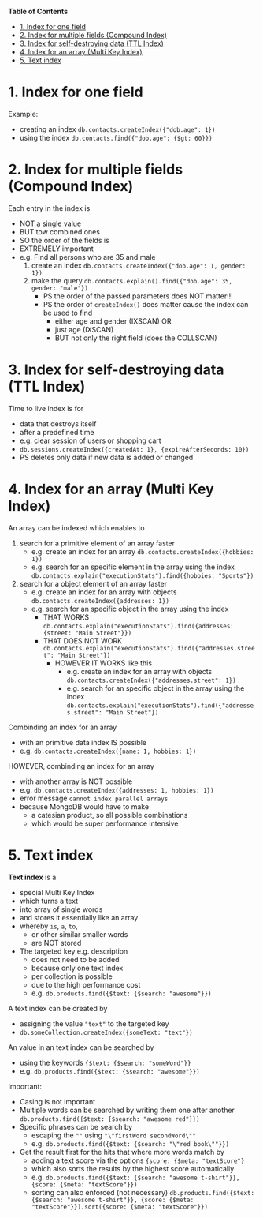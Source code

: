 **Table of Contents**

- [1. Index for one field](#1-index-for-one-field)
- [2. Index for multiple fields (Compound Index)](#2-index-for-multiple-fields-compound-index)
- [3. Index for self-destroying data (TTL Index)](#3-index-for-self-destroying-data-ttl-index)
- [4. Index for an array (Multi Key Index)](#4-index-for-an-array-multi-key-index)
- [5. Text index](#5-text-index)

# 1. Index for one field

Example:

- creating an index `db.contacts.createIndex({"dob.age": 1})`
- using the index `db.contacts.find({"dob.age": {$gt: 60}})`

# 2. Index for multiple fields (Compound Index)

Each entry in the index is

- NOT a single value
- BUT tow combined ones
- SO the order of the fields is
- EXTREMELY important
- e.g. Find all persons who are 35 and male
  1. create an index `db.contacts.createIndex({"dob.age": 1, gender: 1})`
  2. make the query `db.contacts.explain().find({"dob.age": 35, gender: "male"})`
     - PS the order of the passed parameters does NOT matter!!!
     - PS the order of `createIndex()` does matter cause the index can be used to find
       - either age and gender (IXSCAN) OR
       - just age (IXSCAN)
       - BUT not only the right field (does the COLLSCAN)

# 3. Index for self-destroying data (TTL Index)

Time to live index is for

- data that destroys itself
- after a predefined time
- e.g. clear session of users or shopping cart
- `db.sessions.createIndex({createdAt: 1}, {expireAfterSeconds: 10})`
- PS deletes only data if new data is added or changed

# 4. Index for an array (Multi Key Index)

An array can be indexed which enables to

1. search for a primitive element of an array faster
   - e.g. create an index for an array `db.contacts.createIndex({hobbies: 1})`
   - e.g. search for an specific element in the array using the index `db.contacts.explain("executionStats").find({hobbies: "Sports"})`
2. search for a object element of an array faster
   - e.g. create an index for an array with objects `db.contacts.createIndex({addresses: 1})`
   - e.g. search for an specific object in the array using the index
     - THAT WORKS `db.contacts.explain("executionStats").find({addresses: {street: "Main Street"}})`
     - THAT DOES NOT WORK `db.contacts.explain("executionStats").find({"addresses.street": "Main Street"})`
       - HOWEVER IT WORKS like this
         - e.g. create an index for an array with objects `db.contacts.createIndex({"addresses.street": 1})`
         - e.g. search for an specific object in the array using the index `db.contacts.explain("executionStats").find({"addresses.street": "Main Street"})`

Combinding an index for an array

- with an primitive data index IS possible
- e.g. `db.contacts.createIndex({name: 1, hobbies: 1})`

HOWEVER, combinding an index for an array

- with another array is NOT possible
- e.g. `db.contacts.createIndex({addresses: 1, hobbies: 1})`
- error message `cannot index parallel arrays`
- because MongoDB would have to make
  - a catesian product, so all possible combinations
  - which would be super performance intensive

# 5. Text index

**Text index** is a

- special Multi Key Index
- which turns a text
- into array of single words
- and stores it essentially like an array
- whereby `is`, `a`, `to`,
  - or other similar smaller words
  - are NOT stored
- The targeted key e.g. description
  - does not need to be added
  - because only one text index
  - per collection is possible
  - due to the high performance cost
  - e.g. `db.products.find({$text: {$search: "awesome"}})`

A text index can be created by

- assigning the value `"text"` to the targeted key
- `db.someCollection.createIndex({someText: "text"})`

An value in an text index can be searched by

- using the keywords `{$text: {$search: "someWord"}}`
- e.g. `db.products.find({$text: {$search: "awesome"}})`

Important:

- Casing is not important
- Multiple words can be searched by writing them one after another `db.products.find({$text: {$search: "awesome red"}})`
- Specific phrases can be search by
  - escaping the `""` using `"\"firstWord secondWord\""`
  - e.g. `db.products.find({$text: {$search: "\"red book\""}})`
- Get the result first for the hits that where more words match by
  - adding a text score via the options `{score: {$meta: "textScore"}`
  - which also sorts the results by the highest score automatically
  - e.g. `db.products.find({$text: {$search: "awesome t-shirt"}}, {score: {$meta: "textScore"}})`
  - sorting can also enforced (not necessary) `db.products.find({$text: {$search: "awesome t-shirt"}}, {score: {$meta: "textScore"}}).sort({score: {$meta: "textScore"}})`
